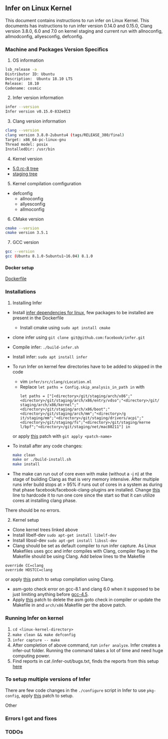 ## Infer on Linux Kernel

This document contains instructions to run infer on Linux Kernel. This documents
has instructions to run infer version 0.14.0 and 0.15.0, Clang version
3.8.0, 6.0 and 7.0 on kernel staging and current run with allnoconfig,
allmodconfig, allyesconfig, defconfig.

### Machine and Packages Version Specifics

1. OS information

```sh
lsb_release -a
Distributor ID: Ubuntu
Description:  Ubuntu 18.10 LTS
Release:  18.10
Codename: cosmic

```

2. Infer version information

```sh
infer --version
Infer version v0.15.0-832e013

```

3. Clang version information

```sh
clang --version
clang version 3.8.0-2ubuntu4 (tags/RELEASE_380/final)
Target: x86_64-pc-linux-gnu
Thread model: posix
InstalledDir: /usr/bin

```

4. Kernel version

  - [5.0.rc-8 tree](https://git.kernel.org/pub/scm/linux/kernel/git/torvalds/linux.git/)
  - [staging tree](https://git.kernel.org/pub/scm/linux/kernel/git/gregkh/staging.git)


5. Kernel compilation comfiguration

  - defconfig
	- allnoconfig
	- allyesconfig
	- allmoconfig

6. CMake version

```sh
cmake --version
cmake version 3.5.1
```

7. GCC version

```sh
gcc --version
gcc (Ubuntu 8.1.0-5ubuntu1~16.04) 8.1.0
```
#### Docker setup

[Dockerfile](./Dockerfile)

### Installations

1. Installing Infer

  - Install [infer dependencies for linux](https://github.com/facebook/infer/blob/master/INSTALL.md#infer-dependencies-for-linux), few packages to be installed are present in the Dockerfile
    - Install cmake using `sudo apt install cmake`
  - clone infer using `git clone git@github.com:facebook/infer.git`
  - Compile infer: `./build-infer.sh`
  - Install infer: `sudo apt install infer`
  - To run Infer on kernel few directories have to be added to skipped in the code
    - vim `infer/src/clang/cLocation.ml`
    - Replace `let paths = Config.skip_analysis_in_path in` with
      ```
      let paths = ["[<directory>/git/staging/arch/x86";"<directory>/git/staging/arch/x86/entry/vdso";"<directory>/git/    staging/arch/x86/kernel";"<directory>/git/staging/arch/x86/boot";"<directory>/git/staging/arch/mm";"<directory>/g    it/staging/mm";"<directory>/git/staging/drivers/acpi";"<directory>/git/staging/fs";"<directory>/git/staging/kerne    l/bpf";"<directory>/git/staging/net/mac80211"] in

      ```

    or apply [this]() patch with `git apply <patch-name>`

  - To install after any code changes:
    ```sh
    make clean
    make or ./build-install.sh
    make install
    ```
 - The make can run out of core even with make (without a -j n) at the stage of building
 Clang as that is very memory intensive. After multiple runs infer build stops at > 95%
 if runs out of cores in a system as during that phase facebook/facebook-clang-plugins
   are installed. Change [this](https://github.com/facebook/facebook-clang-plugins/blob/master/clang/setup.sh#L16-L17)
   line to hardcode it to run one core since the start so that it can utilize cores
   at installing clang phase.

There should be no errors.

2. Kernel setup

  - Clone kernel trees linked above
  - Install libelf-dev `sudo apt-get install libelf-dev`
  - Install libssl-dev `sudo apt-get install libssl-dev`
  - Clang should be set as default compiler to run infer capture. As Linux Makefiles
  uses gcc and infer compiles with Clang, compiler flag in the Makefile should be using
  Clang. Add below lines to the Makefile

  ```
  override CC=clang
  override HOSTCC=clang
  ```
  or apply [this]() patch to setup compilation using Clang.
  - asm-goto check error on gcc-8.1 and clang 6.0 when it supposed to be just limiting anything before [gcc-4.5](https://git.kernel.org/pub/scm/linux/kernel/git/torvalds/linux.git/commit/?id=e501ce957a786ecd076ea0cfb10b114e6e4d0f40).
  - Apply [this]() patch to delete the asm goto check in compiler or update the Makefile
  in and `arch/x86` Makefile per the above patch.

### Running Infer on kernel

1. `cd <linux-kernel-directory>`
2. `make clean && make defconfig`
3. `infer capture -- make`
4. After completion of above command, run `infer analyze`. Infer creates a infer-out
folder. Running the command takes a lot of time and need huge computing power.
5. Find reports in cat /infer-out/bugs.txt, finds the reports from this setup [here](./reports/)

### To setup multiple versions of Infer

There are few code changes in the `./configure` script in Infer to use `pkg-config`,
apply [this]() patch to setup.

Other


### Errors I got and fixes

### TODOs

